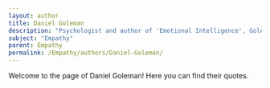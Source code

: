 ```yaml
---
layout: author
title: Daniel Goleman
description: "Psychologist and author of 'Emotional Intelligence', Goleman has written about the role of empathy in emotional intelligence and its significance in personal and professional relationships."
subject: "Empathy"
parent: Empathy
permalink: /Empathy/authors/Daniel-Goleman/
---
```


Welcome to the page of Daniel Goleman! Here you can find their quotes.
